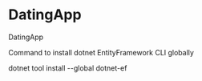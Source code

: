 # DatingApp
DatingApp

Command to install dotnet EntityFramework CLI globally

dotnet tool install --global dotnet-ef
